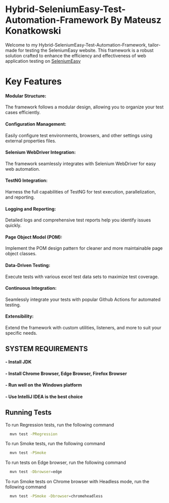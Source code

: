 
# Hybrid-SeleniumEasy-Test-Automation-Framework By Mateusz Konatkowski

Welcome to my Hybrid-SeleniumEasy-Test-Automation-Framework, tailor-made for testing the SeleniumEasy website. This framework is a robust solution crafted to enhance the efficiency and effectiveness of web application testing on <a href="https://demo.seleniumeasy.com/" rel="nofollow">SeleniumEasy</a>

# Key Features
 

#### Modular Structure:
The framework follows a modular design, allowing you to organize your test cases efficiently.

#### Configuration Management:
Easily configure test environments, browsers, and other settings using external properties files.

#### Selenium WebDriver Integration:
The framework seamlessly integrates with Selenium WebDriver for easy web automation.

#### TestNG Integration:
Harness the full capabilities of TestNG for test execution, parallelization, and reporting.

#### Logging and Reporting:
Detailed logs and comprehensive test reports help you identify issues quickly.

#### Page Object Model (POM):
Implement the POM design pattern for cleaner and more maintainable page object classes.

#### Data-Driven Testing:
Execute tests with various excel test data sets to maximize test coverage.

#### Continuous Integration:
Seamlessly integrate your tests with popular Github Actions for automated testing.

#### Extensibility:
Extend the framework with custom utilities, listeners, and more to suit  your specific needs.


## SYSTEM REQUIREMENTS

#### - Install JDK 

#### - Install Chrome Browser, Edge Browser, Firefox Browser

#### - Run well on the Windows platform

#### - Use IntelliJ IDEA is the best choice


## Running Tests

To run Regression tests, run the following command

```bash
  mvn test -PRegression
```
To run Smoke tests, run the following command

```bash
  mvn test -PSmoke
```
To run  tests on Edge browser, run the following command

```bash
  mvn test -Dbrowser=edge
```
To run Smoke tests on Chrome browser with Headless mode, run the following command

```bash
  mvn test -PSmoke -Dbrowser=chromeheadless
```







